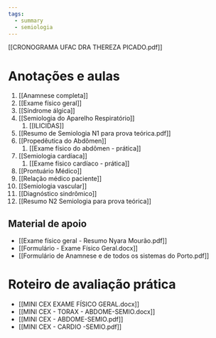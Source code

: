 ```yaml
---
tags:
  - summary
  - semiologia
---
```

[[CRONOGRAMA UFAC DRA THEREZA PICADO.pdf]]
# Anotações e aulas
1. [[Anamnese completa]]
2. [[Exame físico geral]]
3. [[Síndrome álgica]]
4. [[Semiologia do Aparelho Respiratório]]
	1. [[ILICIDAS]]
5. [[Resumo de Semiologia N1 para prova teórica.pdf]]
6. [[Propedêutica do Abdômen]]
	1. [[Exame físico do abdômen - prática]]
7. [[Semiologia cardíaca]]
	1. [[Exame físico cardíaco - prática]]
8. [[Prontuário Médico]]
9. [[Relação médico paciente]]
10. [[Semiologia vascular]]
11. [[Diagnóstico sindrômico]]
12. [[Resumo N2 Semiologia para prova teórica]]

## Material de apoio
- [[Exame físico geral - Resumo Nyara Mourão.pdf]]
- [[Formulário - Exame Físico Geral.docx]]
- [[Formulário de Anamnese e de todos os sistemas do Porto.pdf]]
# Roteiro de avaliação prática
- [[MINI CEX EXAME FÍSICO GERAL.docx]]
- [[MINI CEX - TORAX - ABDOME-SEMIO.docx]]
- [[MINI CEX - ABDOME-SEMIO.pdf]]
- [[MINI CEX - CARDIO -SEMIO.pdf]]